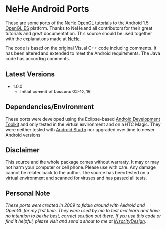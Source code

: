 # NeHe Android Ports
These are some ports of the [NeHe OpenGL tutorials][1] to the Android 1.5 [OpenGL ES][2] platform. Thanks to NeHe and all contributors for their great tutorials and great documentation. This source should be used together with the explanations made at [NeHe][3].

The code is based on the original Visual C++ code including comments. It has been altered and extended to meet the Android requirements. The Java code has according comments.

## Latest Versions
* 1.0.0
    * Initial commit of Lessons 02-10, 16

## Dependencies/Environment
These ports were developed using the Eclipse-based [Android Development Toolkit][4] and only tested in the virtual environment and on a HTC Magic. They were neither tested with [Android Studio][5] nor upgraded over time to newer Android versions.
    
## Disclaimer
This source and the whole package comes without warranty. It may or may not harm your computer or cell phone. Please use with care. Any damage cannot be related back to the author. The source has been tested on a virtual environment and scanned for viruses and has passed all tests.

## Personal Note
*These ports were created in 2009 to fiddle around with Android and OpenGL for my first time. They were used by me to test and learn and have no intention to be the best, correct solution out there. If you use this code or find it helpful, please visit and send a shout to me at [INsanityDesign][6].*


  [1]: http://nehe.gamedev.net
  [2]: http://www.khronos.org/opengles/
  [3]: http://nehe.gamedev.net
  [4]: http://developer.android.com/sdk/installing/bundle.html
  [5]: http://developer.android.com/sdk/installing/studio.html
  [6]: http://www.insanitydesign.com